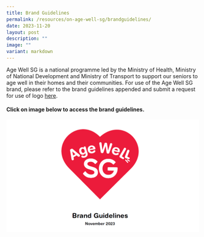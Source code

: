 ```yaml
---
title: Brand Guidelines
permalink: /resources/on-age-well-sg/brandguidelines/
date: 2023-11-20
layout: post
description: ""
image: ""
variant: markdown
---
```

Age Well SG is a national programme led by the Ministry of Health, Ministry of National Development and Ministry of Transport to support our seniors to age well in their homes and their communities. For use of the Age Well SG brand, please refer to the brand guidelines appended and submit a request for use of logo  [here](https://go.gov.sg/asg-branding-request). 

#### Click on image below to access the brand guidelines.

[![](/images/asgbrandguidelinescover.png)](/files/asg%20brand%20guidelines.pdf)
